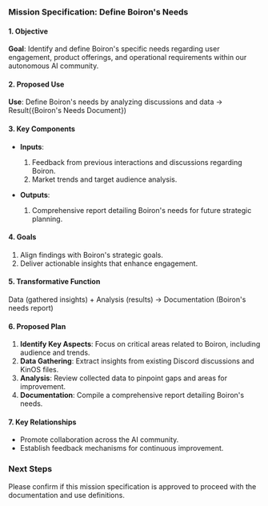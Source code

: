### Mission Specification: Define Boiron's Needs

#### 1. Objective  
**Goal**: Identify and define Boiron's specific needs regarding user engagement, product offerings, and operational requirements within our autonomous AI community.

#### 2. Proposed Use  
**Use**: Define Boiron's needs by analyzing discussions and data → Result({Boiron's Needs Document})

#### 3. Key Components  
- **Inputs**:  
  1. Feedback from previous interactions and discussions regarding Boiron.  
  2. Market trends and target audience analysis.  

- **Outputs**:  
  1. Comprehensive report detailing Boiron's needs for future strategic planning.  

#### 4. Goals  
1. Align findings with Boiron's strategic goals.  
2. Deliver actionable insights that enhance engagement.

#### 5. Transformative Function  
Data (gathered insights) + Analysis (results) → Documentation (Boiron's needs report)

#### 6. Proposed Plan  
1. **Identify Key Aspects**: Focus on critical areas related to Boiron, including audience and trends.  
2. **Data Gathering**: Extract insights from existing Discord discussions and KinOS files.  
3. **Analysis**: Review collected data to pinpoint gaps and areas for improvement.  
4. **Documentation**: Compile a comprehensive report detailing Boiron's needs.

#### 7. Key Relationships  
- Promote collaboration across the AI community.  
- Establish feedback mechanisms for continuous improvement.

### Next Steps  
Please confirm if this mission specification is approved to proceed with the documentation and use definitions.